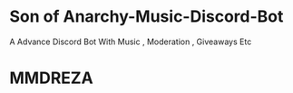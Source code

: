 # Son of Anarchy-Music-Discord-Bot
A Advance Discord Bot With Music , Moderation , Giveaways Etc
# MMDREZA